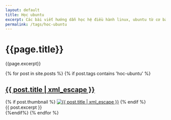 ```yaml
---
layout: default
title: Học ubuntu
excerpt: Các bài viết hướng dẫn học hệ điều hành linux, ubuntu từ cơ bản đến nâng cao trên blog
permalink: /tags/hoc-ubuntu
---
```

<div id="index">
<div class="category_detail">
    <h1>{{page.title}}</h1>
    <p>{{page.excerpt}}</p>
</div>
{% for post in site.posts %}
{% if post.tags contains 'hoc-ubuntu' %}
<article class="post" itemscope itemtype="http://schema.org/Article">
  <h1 itemprop="name"><a itemprop="url" href="{{ site.site_url }}{{ post.url }}" title="{{ post.title | xml_escape }}" >{{ post.title | xml_escape }}</a></h1>
  {% if post.thumbnail %}
  <a href="{{ post.url }}"><img itemprop="image" src="{{ site.site_url }}/images/{{ post.thumbnail }}" alt="{{ post.title | xml_escape }}" class="post_thumbnail"></a>
  {% endif %}
  <div class="excerpt" itemprop="description">
    {{ post.excerpt }}
  </div>
  <div class="clear"></div>
</article>
{%endif%}
{% endfor %}
</div>
